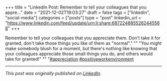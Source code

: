 +++
title = "LinkedIn Post: Remember to tell your colleagues that you appre..."
date = "2021-12-02T19:03:27"
draft = false
tags = ["linkedin", "social-media"]
categories = ["posts"]
type = "post"
linkedin_url = "https://www.linkedin.com/feed/update/urn:li:share:6872248855262445568"
+++

Remember to tell your colleagues that you appreciate them. Don't take it for granted, don't take those things you like of them as "normal"."
""
"You might make somebody blush for a moment, but there's nothing like knowing that your colleagues appreciate those small things you do, and others would take for granted!"
""
"[#appreciation](https://www.linkedin.com/feed/hashtag/appreciation) [#positiveworkenvironment](https://www.linkedin.com/feed/hashtag/positiveworkenvironment)

---

*This post was originally published on [LinkedIn](https://www.linkedin.com/in/adrianmoreno/recent-activity/all/).*